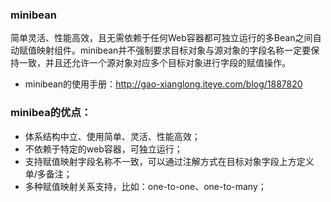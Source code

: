 ### minibean
简单灵活、性能高效，且无需依赖于任何Web容器都可独立运行的多Bean之间自动赋值映射组件。minibean并不强制要求目标对象与源对象的字段名称一定要保持一致，并且还允许一个源对象对应多个目标对象进行字段的赋值操作。<br>

- minibean的使用手册：http://gao-xianglong.iteye.com/blog/1887820<br>

### minibea的优点：
- 体系结构中立、使用简单、灵活、性能高效；
- 不依赖于特定的web容器，可独立运行；
- 支持赋值映射字段名称不一致，可以通过注解方式在目标对象字段上方定义单/多备注；
- 多种赋值映射关系支持，比如：one-to-one、one-to-many；

